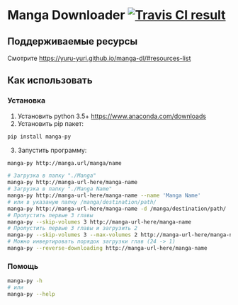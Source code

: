 # Manga Downloader [![Travis CI result](https://travis-ci.org/yuru-yuri/manga-dl.svg?branch=master)](https://travis-ci.org/yuru-yuri/manga-dl/branches)

## Поддерживаемые ресурсы

Смотрите https://yuru-yuri.github.io/manga-dl/#resources-list


## Как использовать

### Установка

1) Установить python 3.5+ https://www.anaconda.com/downloads
2) Установить pip пакет:
```bash
pip install manga-py
```
3) Запустить программу:

```bash
manga-py http://manga.url/manga/name
```

```bash
# Загрузка в папку "./Manga"
manga-py http://manga-url-here/manga-name
# Загрузка в папку "./Manga Name"
manga-py http://manga-url-here/manga-name --name 'Manga Name'
# или в указаную папку /manga/destination/path/
manga-py http://manga-url-here/manga-name -d /manga/destination/path/
# Пропустить первые 3 главы
manga-py --skip-volumes 3 http://manga-url-here/manga-name
# Пропустить первые 3 главы и загрузить 2
manga-py --skip-volumes 3 --max-volumes 2 http://manga-url-here/manga-name
# Можно инвертировать порядок загрузки глав (24 -> 1)
manga-py --reverse-downloading http://manga-url-here/manga-name
```

### Помощь

```bash
manga-py -h
# или
manga-py --help
```
